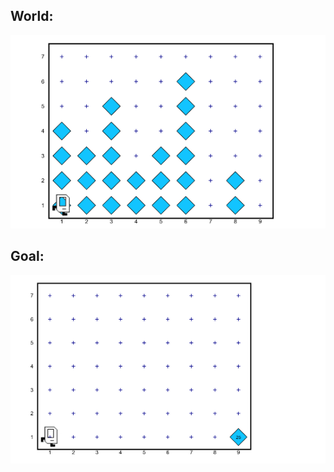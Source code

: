 ## World:


<img src="/Images/Stepwise_Refinement_World.PNG" />

## Goal:
<img src="/Images/Stepwise_Refinement_Goal.PNG" />


